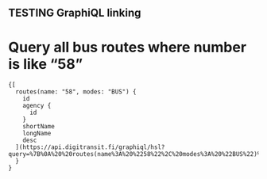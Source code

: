 ## TESTING GraphiQL linking ##

# Query all bus routes where number is like “58” #

```
{[
  routes(name: "58", modes: "BUS") {
    id
    agency {
      id
    }
    shortName
    longName
    desc
  ](https://api.digitransit.fi/graphiql/hsl?query=%7B%0A%20%20routes(name%3A%20%2258%22%2C%20modes%3A%20%22BUS%22)%20%7B%0A%20%20%20%20id%0A%20%20%20%20agency%20%7B%0A%20%20%20%20%20%20id%0A%20%20%20%20%7D%0A%20%20%20%20shortName%0A%20%20%20%20longName%0A%20%20%20%20desc%0A%20%20%7D%0A%7D)
  }
}

```
